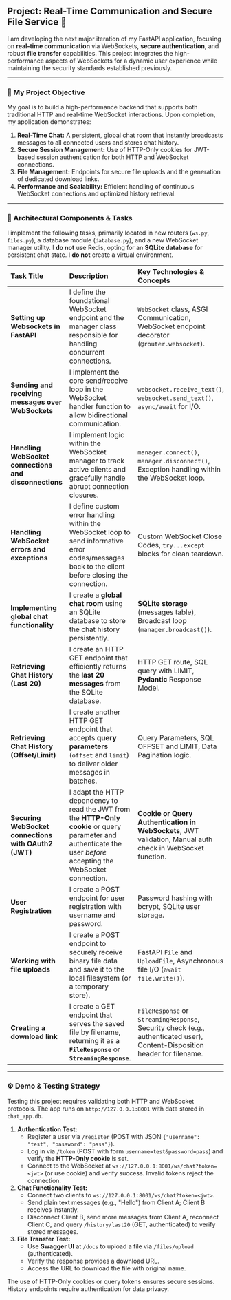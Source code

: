 ## Project: Real-Time Communication and Secure File Service 💬

I am developing the next major iteration of my FastAPI application, focusing on **real-time communication** via WebSockets, **secure authentication**, and robust **file transfer** capabilities. This project integrates the high-performance aspects of WebSockets for a dynamic user experience while maintaining the security standards established previously.

***

### 🎯 My Project Objective

My goal is to build a high-performance backend that supports both traditional $\text{HTTP}$ and real-time $\text{WebSocket}$ interactions. Upon completion, my application demonstrates:

1.  **Real-Time Chat:** A persistent, global chat room that instantly broadcasts messages to all connected users and stores chat history.
2.  **Secure Session Management:** Use of $\text{HTTP}$-Only cookies for JWT-based session authentication for both $\text{HTTP}$ and $\text{WebSocket}$ connections.
3.  **File Management:** Endpoints for secure file uploads and the generation of dedicated download links.
4.  **Performance and Scalability:** Efficient handling of continuous $\text{WebSocket}$ connections and optimized history retrieval.

---

### 🧱 Architectural Components & Tasks

I implement the following tasks, primarily located in new routers (`ws.py`, `files.py`), a database module (`database.py`), and a new $\text{WebSocket}$ manager utility. I **do not** use Redis, opting for an **SQLite database** for persistent chat state. I **do not** create a virtual environment.

| Task Title | Description | Key Technologies & Concepts |
| :--- | :--- | :--- |
| **Setting up Websockets in FastAPI** | I define the foundational $\text{WebSocket}$ endpoint and the manager class responsible for handling concurrent connections. | `WebSocket` class, $\text{ASGI}$ Communication, $\text{WebSocket}$ endpoint decorator (`@router.websocket`). |
| **Sending and receiving messages over WebSockets** | I implement the core send/receive loop in the $\text{WebSocket}$ handler function to allow bidirectional communication. | `websocket.receive_text()`, `websocket.send_text()`, `async/await` for I/O. |
| **Handling WebSocket connections and disconnections** | I implement logic within the $\text{WebSocket}$ manager to track active clients and gracefully handle abrupt connection closures. | `manager.connect()`, `manager.disconnect()`, $\text{Exception}$ handling within the $\text{WebSocket}$ loop. |
| **Handling WebSocket errors and exceptions** | I define custom error handling within the $\text{WebSocket}$ loop to send informative error codes/messages back to the client before closing the connection. | Custom $\text{WebSocket}$ Close Codes, `try...except` blocks for clean teardown. |
| **Implementing global chat functionality** | I create a **global chat room** using an SQLite database to store the chat history persistently. | **SQLite storage** (messages table), Broadcast loop (`manager.broadcast()`). |
| **Retrieving Chat History (Last 20)** | I create an $\text{HTTP GET}$ endpoint that efficiently returns the **last $\text{20}$ messages** from the SQLite database. | $\text{HTTP GET}$ route, SQL query with LIMIT, **Pydantic** Response Model. |
| **Retrieving Chat History (Offset/Limit)** | I create another $\text{HTTP GET}$ endpoint that accepts **query parameters** (`offset` and `limit`) to deliver older messages in batches. | Query Parameters, SQL OFFSET and LIMIT, Data Pagination logic. |
| **Securing WebSocket connections with OAuth2 (JWT)** | I adapt the $\text{HTTP}$ dependency to read the $\text{JWT}$ from the **$\text{HTTP}$-Only cookie** or query parameter and authenticate the user *before* accepting the $\text{WebSocket}$ connection. | **Cookie or Query Authentication in WebSockets**, $\text{JWT}$ validation, Manual auth check in $\text{WebSocket}$ function. |
| **User Registration** | I create a $\text{POST}$ endpoint for user registration with username and password. | Password hashing with bcrypt, SQLite user storage. |
| **Working with file uploads** | I create a $\text{POST}$ endpoint to securely receive binary file data and save it to the local filesystem (or a temporary store). | $\text{FastAPI}$ `File` and `UploadFile`, Asynchronous file I/O (`await file.write()`). |
| **Creating a download link** | I create a $\text{GET}$ endpoint that serves the saved file by filename, returning it as a **`FileResponse`** or **`StreamingResponse`**. | `FileResponse` or `StreamingResponse`, Security check (e.g., authenticated user), $\text{Content-Disposition}$ header for filename. |

---


### ⚙️ Demo & Testing Strategy

Testing this project requires validating both $\text{HTTP}$ and $\text{WebSocket}$ protocols. The app runs on `http://127.0.0.1:8001` with data stored in `chat_app.db`.

1.  **Authentication Test:**
    * Register a user via `/register` (POST with JSON `{"username": "test", "password": "pass"}`).
    * Log in via `/token` (POST with form `username=test&password=pass`) and verify the **$\text{HTTP}$-Only cookie** is set.
    * Connect to the $\text{WebSocket}$ at `ws://127.0.0.1:8001/ws/chat?token=<jwt>` (or use cookie) and verify success. Invalid tokens reject the connection.
2.  **Chat Functionality Test:**
    * Connect two clients to `ws://127.0.0.1:8001/ws/chat?token=<jwt>`.
    * Send plain text messages (e.g., "Hello") from Client A; Client B receives instantly.
    * Disconnect Client B, send more messages from Client A, reconnect Client C, and query `/history/last20` (GET, authenticated) to verify stored messages.
3.  **File Transfer Test:**
    * Use **Swagger $\text{UI}$** at `/docs` to upload a file via `/files/upload` (authenticated).
    * Verify the response provides a download URL.
    * Access the URL to download the file with original name.

The use of $\text{HTTP}$-Only cookies or query tokens ensures secure sessions. History endpoints require authentication for data privacy.